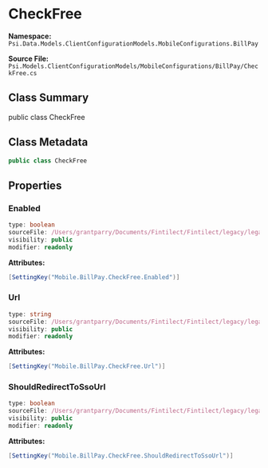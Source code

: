 # CheckFree

**Namespace:** `Psi.Data.Models.ClientConfigurationModels.MobileConfigurations.BillPay`

**Source File:** `Psi.Models.ClientConfigurationModels/MobileConfigurations/BillPay/CheckFree.cs`

## Class Summary

public class CheckFree

## Class Metadata

```typescript
public class CheckFree
```

## Properties

### Enabled

```typescript
type: boolean
sourceFile: /Users/grantparry/Documents/Fintilect/Fintilect/legacy/legacy-apis/Psi.Models.ClientConfigurationModels/MobileConfigurations/BillPay/CheckFree.cs
visibility: public
modifier: readonly
```

**Attributes:**
```csharp
[SettingKey("Mobile.BillPay.CheckFree.Enabled")]
```

### Url

```typescript
type: string
sourceFile: /Users/grantparry/Documents/Fintilect/Fintilect/legacy/legacy-apis/Psi.Models.ClientConfigurationModels/MobileConfigurations/BillPay/CheckFree.cs
visibility: public
modifier: readonly
```

**Attributes:**
```csharp
[SettingKey("Mobile.BillPay.CheckFree.Url")]
```

### ShouldRedirectToSsoUrl

```typescript
type: boolean
sourceFile: /Users/grantparry/Documents/Fintilect/Fintilect/legacy/legacy-apis/Psi.Models.ClientConfigurationModels/MobileConfigurations/BillPay/CheckFree.cs
visibility: public
modifier: readonly
```

**Attributes:**
```csharp
[SettingKey("Mobile.BillPay.CheckFree.ShouldRedirectToSsoUrl")]
```
